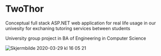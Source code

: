 # TwoThor

Conceptual full stack ASP.NET web application for real life usage in our univesity for exchaning tutoring services between students

University group project in BA of Engineering in Computer Science

![Skjermbilde 2020-03-29 kl  16 05 21](https://user-images.githubusercontent.com/45263429/77852205-99301e00-71dd-11ea-9307-8bd6df9d444d.png)

